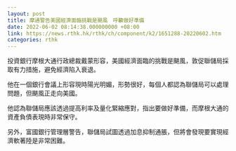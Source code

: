 ```yaml
---
layout: post
title: 摩通警告美國經濟面臨挑戰是颶風　呼籲做好準備
date: 2022-06-02 08:14:38.000000000 +08:00
link: https://news.rthk.hk/rthk/ch/component/k2/1651288-20220602.htm
categories: rthk
---
```


投資銀行摩根大通行政總裁戴蒙形容，美國經濟面臨的挑戰是颶風，敦促聯儲局採取有力措施，避免經濟陷入衰退。

他在一個銀行會議上形容現時陽光明媚，形勢很好，每個人都認為聯儲局可以處理問題，但颶風正走向美國。

他認為聯儲局應該透過提高利率及量化緊縮應對，指出要做好準備，而摩根大通的資產負債表現時非常保守。

另外，富國銀行管理層警告，聯儲局試圖透過加息抑制通脹，但將會發現要實現經濟軟著陸是非常困難。
